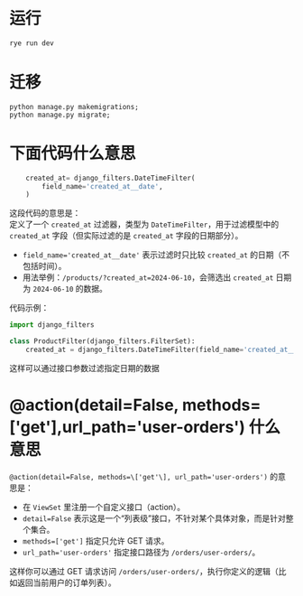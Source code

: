 # 运行
```bash
rye run dev
```
# 迁移
```shell
python manage.py makemigrations;
python manage.py migrate;
```
# 下面代码什么意思
```python
    created_at= django_filters.DateTimeFilter(
        field_name='created_at__date',
    )
```
这段代码的意思是：  
定义了一个 `created_at` 过滤器，类型为 `DateTimeFilter`，用于过滤模型中的 `created_at` 字段（但实际过滤的是 `created_at` 字段的日期部分）。

- `field_name='created_at__date'` 表示过滤时只比较 `created_at` 的日期（不包括时间）。
- 用法举例：`/products/?created_at=2024-06-10`，会筛选出 `created_at` 日期为 `2024-06-10` 的数据。

代码示例：

```python
import django_filters

class ProductFilter(django_filters.FilterSet):
    created_at = django_filters.DateTimeFilter(field_name='created_at__date')
```

这样可以通过接口参数过滤指定日期的数据 
# @action(detail=False, methods=['get'],url_path='user-orders') 什么意思
`@action(detail=False, methods=\['get'\], url_path='user-orders')` 的意思是：

- 在 `ViewSet` 里注册一个自定义接口（action）。
- `detail=False` 表示这是一个“列表级”接口，不针对某个具体对象，而是针对整个集合。
- `methods=['get']` 指定只允许 GET 请求。
- `url_path='user-orders'` 指定接口路径为 `/orders/user-orders/`。

这样你可以通过 GET 请求访问 `/orders/user-orders/`，执行你定义的逻辑（比如返回当前用户的订单列表）。